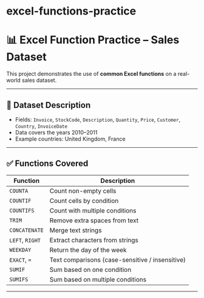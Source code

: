 # excel-functions-practice
# 📊 Excel Function Practice – Sales Dataset

This project demonstrates the use of **common Excel functions** on a real-world sales dataset.

---

## 📁 Dataset Description

- Fields: `Invoice`, `StockCode`, `Description`, `Quantity`, `Price`, `Customer`, `Country`, `InvoiceDate`
- Data covers the years 2010–2011
- Example countries: United Kingdom, France

---

## ✅ Functions Covered

| Function        | Description |
|-----------------|-------------|
| `COUNTA`        | Count non-empty cells |
| `COUNTIF`       | Count cells by condition |
| `COUNTIFS`      | Count with multiple conditions |
| `TRIM`          | Remove extra spaces from text |
| `CONCATENATE`   | Merge text strings |
| `LEFT`, `RIGHT` | Extract characters from strings |
| `WEEKDAY`       | Return the day of the week |
| `EXACT`, `=`    | Text comparisons (case-sensitive / insensitive) |
| `SUMIF`         | Sum based on one condition |
| `SUMIFS`        | Sum based on multiple conditions |

---

